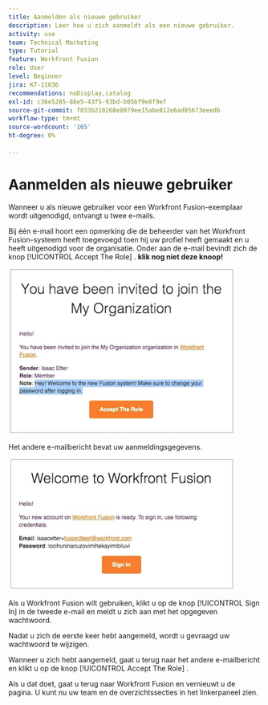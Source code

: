 ```yaml
---
title: Aanmelden als nieuwe gebruiker
description: Leer hoe u zich aanmeldt als een nieuwe gebruiker.
activity: use
team: Technical Marketing
type: Tutorial
feature: Workfront Fusion
role: User
level: Beginner
jira: KT-11036
recommendations: noDisplay,catalog
exl-id: c36e5285-88e5-43f5-93bd-b05bf9e8f9ef
source-git-commit: f033b210268e8979ee15abe812e6ad85673eeedb
workflow-type: tm+mt
source-wordcount: '165'
ht-degree: 0%

---
```


# Aanmelden als nieuwe gebruiker

Wanneer u als nieuwe gebruiker voor een Workfront Fusion-exemplaar wordt uitgenodigd, ontvangt u twee e-mails.

Bij één e-mail hoort een opmerking die de beheerder van het Workfront Fusion-systeem heeft toegevoegd toen hij uw profiel heeft gemaakt en u heeft uitgenodigd voor de organisatie. Onder aan de e-mail bevindt zich de knop [!UICONTROL Accept The Role] . **klik nog niet deze knoop!**

![&#x200B; een beeld van uw e-mailuitnodiging &#x200B;](assets/new-user-1.png)

Het andere e-mailbericht bevat uw aanmeldingsgegevens.

![&#x200B; een beeld van uw e-mailuitnodiging &#x200B;](assets/new-user-2.png)

Als u Workfront Fusion wilt gebruiken, klikt u op de knop [!UICONTROL Sign In] in de tweede e-mail en meldt u zich aan met het opgegeven wachtwoord.

Nadat u zich de eerste keer hebt aangemeld, wordt u gevraagd uw wachtwoord te wijzigen.

Wanneer u zich hebt aangemeld, gaat u terug naar het andere e-mailbericht en klikt u op de knop [!UICONTROL Accept The Role] .

Als u dat doet, gaat u terug naar Workfront Fusion en vernieuwt u de pagina. U kunt nu uw team en de overzichtssecties in het linkerpaneel zien.
